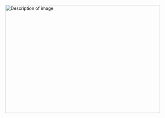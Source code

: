 <!DOCTYPE html>
<html lang="en">
<head>
    <meta charset="UTF-8">
    <meta name="viewport" content="width=device-width, initial-scale=1.0">
    <title>Page</title>
</head>
<body>
    <a href="https://mrvidalciandt.github.io/">
        <img src="https://pethelpful.com/.image/w_3840,q_auto:good,c_fill,ar_4:3/NDowMDAwMDAwMDAwMDk3NjEy/french-bulldog-running.jpg" alt="Description of image" width="500" height="350">
    </a>
</body>
</html>
